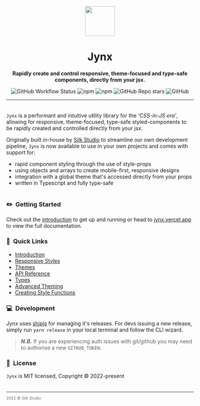 <div align='center'>
  <img src="https://jynx.vercel.app/images/logo.png" width="80px" />
</div>

<h1 align="center">Jynx</h1>

<p align="center">
<strong>
Rapidly create and control responsive, theme-focused and type-safe components, directly from your jsx.
</strong>
</p>

<div align="center">

![GitHub Workflow Status](https://img.shields.io/github/actions/workflow/status/silkstudio/jynx/main.yml?branch=main&label=CI&logo=git&logoColor=white)
![npm](https://img.shields.io/npm/v/jynx)
![npm](https://img.shields.io/npm/dw/jynx)
![GitHub Repo stars](https://img.shields.io/github/stars/silkstudio/jynx)
![GitHub](https://img.shields.io/github/license/silkstudio/jynx)

</div>

<hr style="height: 1px; margin-bottom: 2.375em;"/>

`Jynx` is a performant and intuitive utility library for the _'CSS-in-JS era'_, allowing for
responsive, theme-focused, type-safe styled-components to be rapidly created and
controlled directly from your jsx.

Originally built in-house by [Silk Studio](/) to streamline our own development pipeline, `Jynx` is now available to use in your own projects and comes with support for: 

- rapid component styling through the use of style-props
- using objects and arrays to create mobile-first, responsive designs
- integration with a global theme that's accessed directly from your props
- written in Typescript and fully type-safe

<hr style="opacity: 0;"/>

### ✏️ &nbsp;Getting Started

Check out the [introduction](https://jynx.vercel.app/introduction) to get up and running or head to [jynx.vercel.app](https://jynx.vercel.app) to view the full documentation.

### 🔗 &nbsp;Quick Links

- [Introduction](https://jynx.vercel.app/getting-started/introduction)
- [Responsive Styles](https://jynx.vercel.app/getting-started/responsive-styles)
- [Themes](https://jynx.vercel.app/getting-started/themes)
- [API Reference](https://jynx.vercel.app/reference/api)
- [Types](https://jynx.vercel.app/reference/types)
- [Advanced Theming](https://jynx.vercel.app/theming/setup)
- [Creating Style Functions](https://jynx.vercel.app/utilities/create-style-function)

### 💻 &nbsp;Development

Jynx uses [shipjs](https://github.com/algolia/shipjs) for managing it's releases. For devs issuing a new release, simply run `yarn release` in your local terminal and follow the CLI wizard.

> __*N.B.*__ If you are experiencing auth issues with git/github you may need to authorise a new `GITHUB_TOKEN`.

### 📄 &nbsp;License

`Jynx` is MIT licensed, Copyright © 2022-present 

<footer>
<hr style="height: 1px; margin: 2.375em auto 0.75em"/>
<div style="font-size: 0.75em; opacity: 0.625">2022 © Silk Studio</div>
</footer>
